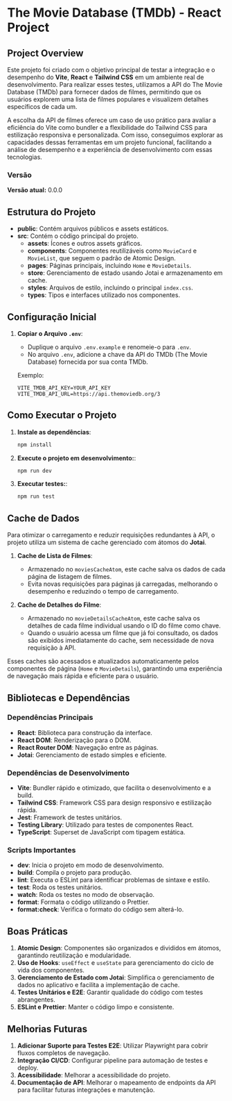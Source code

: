 # The Movie Database (TMDb) - React Project

## Project Overview

Este projeto foi criado com o objetivo principal de testar a integração e o desempenho do **Vite**, **React** e **Tailwind CSS** em um ambiente real de desenvolvimento. Para realizar esses testes, utilizamos a API do The Movie Database (TMDb) para fornecer dados de filmes, permitindo que os usuários explorem uma lista de filmes populares e visualizem detalhes específicos de cada um.

A escolha da API de filmes oferece um caso de uso prático para avaliar a eficiência do Vite como bundler e a flexibilidade do Tailwind CSS para estilização responsiva e personalizada. Com isso, conseguimos explorar as capacidades dessas ferramentas em um projeto funcional, facilitando a análise de desempenho e a experiência de desenvolvimento com essas tecnologias.

### Versão

**Versão atual:** 0.0.0

## Estrutura do Projeto

- **public**: Contém arquivos públicos e assets estáticos.
- **src**: Contém o código principal do projeto.
  - **assets**: Ícones e outros assets gráficos.
  - **components**: Componentes reutilizáveis como `MovieCard` e `MovieList`, que seguem o padrão de Atomic Design.
  - **pages**: Páginas principais, incluindo `Home` e `MovieDetails`.
  - **store**: Gerenciamento de estado usando Jotai e armazenamento em cache.
  - **styles**: Arquivos de estilo, incluindo o principal `index.css`.
  - **types**: Tipos e interfaces utilizado nos componentes.

## Configuração Inicial

1. **Copiar o Arquivo `.env`**:

   - Duplique o arquivo `.env.example` e renomeie-o para `.env`.
   - No arquivo `.env`, adicione a chave da API do TMDb (The Movie Database) fornecida por sua conta TMDb.

   Exemplo:

   ```plaintext
   VITE_TMDB_API_KEY=YOUR_API_KEY
   VITE_TMDB_API_URL=https://api.themoviedb.org/3
   ```

## Como Executar o Projeto

1. **Instale as dependências**:
   ```bash
   npm install
   ```
2. **Execute o projeto em desenvolvimento:**:
   ```bash
   npm run dev
   ```
3. **Executar testes:**:
   ```bash
   npm run test
   ```

## Cache de Dados

Para otimizar o carregamento e reduzir requisições redundantes à API, o projeto utiliza um sistema de cache gerenciado com átomos do **Jotai**.

1. **Cache de Lista de Filmes**:

   - Armazenado no `moviesCacheAtom`, este cache salva os dados de cada página de listagem de filmes.
   - Evita novas requisições para páginas já carregadas, melhorando o desempenho e reduzindo o tempo de carregamento.

2. **Cache de Detalhes do Filme**:
   - Armazenado no `movieDetailsCacheAtom`, este cache salva os detalhes de cada filme individual usando o ID do filme como chave.
   - Quando o usuário acessa um filme que já foi consultado, os dados são exibidos imediatamente do cache, sem necessidade de nova requisição à API.

Esses caches são acessados e atualizados automaticamente pelos componentes de página (`Home` e `MovieDetails`), garantindo uma experiência de navegação mais rápida e eficiente para o usuário.

## Bibliotecas e Dependências

### Dependências Principais

- **React**: Biblioteca para construção da interface.
- **React DOM**: Renderização para o DOM.
- **React Router DOM**: Navegação entre as páginas.
- **Jotai**: Gerenciamento de estado simples e eficiente.

### Dependências de Desenvolvimento

- **Vite**: Bundler rápido e otimizado, que facilita o desenvolvimento e a build.
- **Tailwind CSS**: Framework CSS para design responsivo e estilização rápida.
- **Jest**: Framework de testes unitários.
- **Testing Library**: Utilizado para testes de componentes React.
- **TypeScript**: Superset de JavaScript com tipagem estática.

### Scripts Importantes

- **dev**: Inicia o projeto em modo de desenvolvimento.
- **build**: Compila o projeto para produção.
- **lint**: Executa o ESLint para identificar problemas de sintaxe e estilo.
- **test**: Roda os testes unitários.
- **watch**: Roda os testes no modo de observação.
- **format**: Formata o código utilizando o Prettier.
- **format:check**: Verifica o formato do código sem alterá-lo.

## Boas Práticas

1. **Atomic Design**: Componentes são organizados e divididos em átomos, garantindo reutilização e modularidade.
2. **Uso de Hooks**: `useEffect` e `useState` para gerenciamento do ciclo de vida dos componentes.
3. **Gerenciamento de Estado com Jotai**: Simplifica o gerenciamento de dados no aplicativo e facilita a implementação de cache.
4. **Testes Unitários e E2E**: Garantir qualidade do código com testes abrangentes.
5. **ESLint e Prettier**: Manter o código limpo e consistente.

## Melhorias Futuras

1. **Adicionar Suporte para Testes E2E**: Utilizar Playwright para cobrir fluxos completos de navegação.
2. **Integração CI/CD**: Configurar pipeline para automação de testes e deploy.
3. **Acessibilidade**: Melhorar a acessibilidade do projeto.
4. **Documentação de API**: Melhorar o mapeamento de endpoints da API para facilitar futuras integrações e manutenção.
